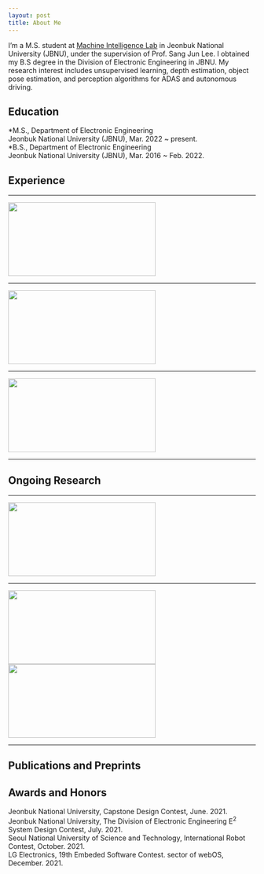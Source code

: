 ```yaml
---
layout: post
title: About Me
---
```


I’m a M.S. student at  [Machine Intelligence Lab](https://sites.google.com/view/miljbnu) in Jeonbuk National University (JBNU), under the supervision of Prof. Sang Jun Lee. I obtained my B.S degree in the Division of Electronic Engineering in JBNU. My research interest includes unsupervised learning, depth estimation, object pose estimation, and perception algorithms for ADAS and autonomous driving.  

## Education

*M.S., Department of Electronic Engineering  
  Jeonbuk National University (JBNU), Mar. 2022 ~ present.  
*B.S., Department of Electronic Engineering  
  Jeonbuk National University (JBNU), Mar. 2016 ~ Feb. 2022.  

## Experience

***

<img src="https://ji-min-song.github.io/images/mobile robot/SLAM&Navigation.gif" width="300px" height="150px">  

***  

<img src="https://ji-min-song.github.io/images/face tracking/face tracking.gif" width="300px" height="150px">  

***

<img src="https://ji-min-song.github.io/images/webOS/drowsiness estimation.gif" width="300px" height="150px">  

***

## Ongoing Research

***

<img src="https://ji-min-song.github.io/images/depth estimation/depth estimation demo.gif" width="300px" height="150px">  

***

<img src="https://ji-min-song.github.io/images/object pose estimation/object pose estimation demo.gif" width="300px" height="150px">
<img src="https://ji-min-song.github.io/images/object pose estimation/object pose estimation structure.gif" width="300px" height="150px">  

***
  
## Publications and Preprints
  
## Awards and Honors
  
Jeonbuk National University, Capstone Design Contest, June. 2021.  
Jeonbuk National University, The Division of Electronic Engineering E<sup>2</sup> System Design Contest, July. 2021.  
Seoul National University of Science and Technology, International Robot Contest, October. 2021.  
LG Electronics, 19th Embeded Software Contest. sector of webOS, December. 2021.  
